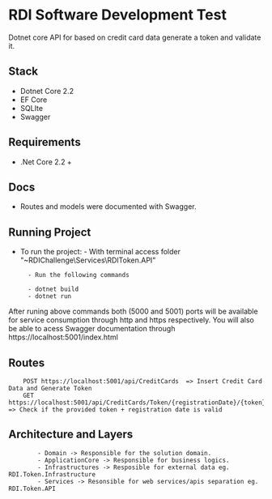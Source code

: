 # RDI Software Development Test #

Dotnet core API for based on credit card data generate a token and validate it.

## Stack 

- Dotnet Core 2.2
- EF Core
- SQLIte
- Swagger

## Requirements

- .Net Core 2.2 +

## Docs

- Routes and models were documented with Swagger.

## Running Project

- To run the project:
		- With terminal access folder "~RDIChallenge\Services\RDIToken.API"
		
		- Run the following commands

		- dotnet build
		- dotnet run

After runing above commands both (5000 and 5001) ports will be available for service consumption through http and https respectively.
You will also be able to acess Swagger documentation through https://localhost:5001/index.html

## Routes 

		POST https://localhost:5001/api/CreditCards  => Insert Credit Card Data and Generate Token
		GET https://localhost:5001/api/CreditCards/Token/{registrationDate}/{token}/{cvv}/Check => Check if the provided token + registration date is valid
		

## Architecture and Layers
			- Domain -> Responsible for the solution domain.
			- ApplicationCore -> Responsible for business logics.
			- Infrastructures -> Resposible for external data eg. RDI.Token.Infrastructure
			- Services -> Resonsible for web services/apis separation eg. RDI.Token.API

